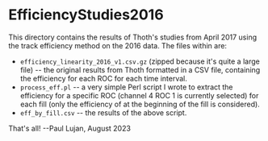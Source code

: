 # EfficiencyStudies2016

This directory contains the results of Thoth's studies from April 2017 using the track efficiency method on the 2016 data. The files within are:

* `efficiency_linearity_2016_v1.csv.gz` (zipped because it's quite a large file) -- the original results from Thoth formatted in a CSV file, containing the efficiency for each ROC for each time interval.
* `process_eff.pl` -- a very simple Perl script I wrote to extract the efficiency for a specific ROC (channel 4 ROC 1 is currently selected) for each fill (only the efficiency of at the beginning of the fill is considered).
* `eff_by_fill.csv` -- the results of the above script.

That's all!
--Paul Lujan, August 2023
